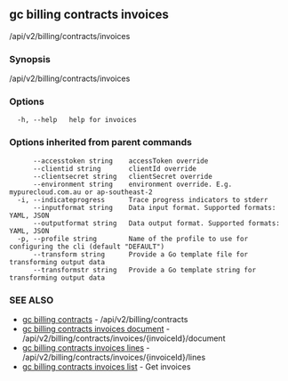 ## gc billing contracts invoices

/api/v2/billing/contracts/invoices

### Synopsis

/api/v2/billing/contracts/invoices

### Options

```
  -h, --help   help for invoices
```

### Options inherited from parent commands

```
      --accesstoken string    accessToken override
      --clientid string       clientId override
      --clientsecret string   clientSecret override
      --environment string    environment override. E.g. mypurecloud.com.au or ap-southeast-2
  -i, --indicateprogress      Trace progress indicators to stderr
      --inputformat string    Data input format. Supported formats: YAML, JSON
      --outputformat string   Data output format. Supported formats: YAML, JSON
  -p, --profile string        Name of the profile to use for configuring the cli (default "DEFAULT")
      --transform string      Provide a Go template file for transforming output data
      --transformstr string   Provide a Go template string for transforming output data
```

### SEE ALSO

* [gc billing contracts](gc_billing_contracts.html)	 - /api/v2/billing/contracts
* [gc billing contracts invoices document](gc_billing_contracts_invoices_document.html)	 - /api/v2/billing/contracts/invoices/{invoiceId}/document
* [gc billing contracts invoices lines](gc_billing_contracts_invoices_lines.html)	 - /api/v2/billing/contracts/invoices/{invoiceId}/lines
* [gc billing contracts invoices list](gc_billing_contracts_invoices_list.html)	 - Get invoices


